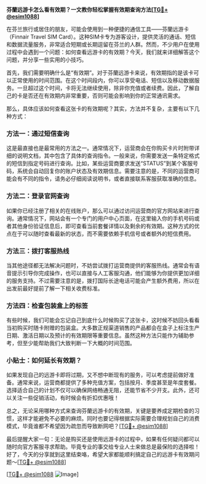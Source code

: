 **芬蘭远游卡怎么看有效期？一文教你轻松掌握有效期查询方法[[TG💪+ @esim1088](https://t.me/s/esim1088)]**

在芬兰旅行或居住的朋友，可能会使用到一种便捷的通信工具——芬蘭远游卡（Finnair Travel SIM Card）。这种SIM卡专为游客设计，提供灵活的通话、短信和数据流量服务，非常适合短期或长期逗留在芬兰的人群。然而，不少用户在使用过程中会遇到一个问题：如何查看远游卡的有效期？今天，我们就来详细解答这个问题，并分享一些实用的小技巧。

首先，我们需要明确什么是“有效期”。对于芬蘭远游卡来说，有效期指的是该卡可以正常使用的时间范围。在这个时间段内，你可以享受电话、短信以及移动数据服务。一旦超过这个时间，卡将无法继续使用，除非你充值或者续费。因此，了解自己的卡是否还在有效期内非常重要，否则可能会影响到你的正常通讯需求。

那么，具体应该如何查看这张卡的有效期呢？其实，方法并不复杂，主要有以下几种方式：

### 方法一：通过短信查询
这是最直接也是最常用的方法之一。通常情况下，运营商会在你购买卡片时附带详细的说明文档，其中包含了具体的查询指令。一般来说，你需要发送一条特定格式的短信到指定号码进行查询。比如，某些运营商要求发送“STATUS”到某个客服号码，系统会自动回复你的账户状态及有效期信息。需要注意的是，不同的运营商可能会有不同的指令，请务必仔细阅读说明书，或者直接联系客服获取准确的信息。

### 方法二：登录官网查询
如果你已经注册了相关的在线账户，那么可以通过访问运营商的官方网站来进行查询。通常情况下，网站会有一个专门的用户中心页面，在这里输入你的手机号码或者其他身份验证信息后，即可查看当前套餐详情以及剩余的有效期。这种方式的优点在于可以随时查看最新的状态，而不需要依赖手机信号或者额外的短信费用。

### 方法三：拨打客服热线
当其他途径都无法解决问题时，不妨尝试拨打运营商提供的客服热线。通常会有语音提示引导你完成操作，也可以直接与人工客服沟通，他们能够为你提供更加详细的服务支持。不过需要注意的是，拨打国际长途电话可能会产生额外费用，所以在出发前最好提前了解一下相关收费标准。

### 方法四：检查包装盒上的标签
有些时候，我们可能会忘记自己到底什么时候购买了这张卡，这时候不妨回头看看当初购买时随卡附赠的包装盒。大多数正规渠道销售的产品都会在盒子上标注生产日期、激活日期以及预计的有效期限等重要信息。虽然这种方法只能作为辅助参考，但至少能帮助我们大致判断一下大概的时间范围。

### 小贴士：如何延长有效期？
如果发现自己的远游卡即将过期，又不想中断现有的服务，可以考虑提前做好准备。通常来说，运营商都提供了多种充值方案，包括按月、季度甚至是年度套餐。选择适合自己的计划不仅可以确保网络畅通无阻，还能节省不少开支。此外，还可以关注一些促销活动，有时候会有折扣优惠哦！

总之，无论采用哪种方式来查询芬蘭远游卡的有效期，关键是要养成定期检查的习惯，这样才能避免不必要的麻烦。同时也要记得根据实际需要合理规划自己的消费模式，毕竟谁都不希望因为疏忽而导致断网吧？[[TG💪+ @esim1088](https://t.me/s/esim1088)]

最后提醒大家一句：无论是购买还是使用远游卡的过程中，如果有任何疑问都可以随时向官方客服寻求帮助。毕竟专业的事交给专业人士来做总是最保险的选择啦！好了，今天的分享就到这里结束咯，希望大家都能顺利搞定自己的远游卡有效期问题～[[TG💪+ @esim1088](https://t.me/s/esim1088)] 

[[TG💪+ @esim1088](https://t.me/s/esim1088) ![Image](https://i.postimg.cc/4NQfJmqS/Snipaste-2025-05-13-00-14-12.png)]